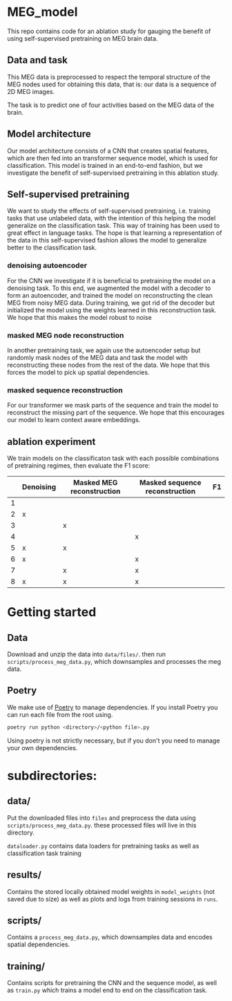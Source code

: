 # MEG_model
This repo contains code for an ablation study for gauging the benefit of using self-supervised pretraining on MEG brain data. 

## Data and task

This MEG data is preprocessed to respect the temporal structure of the MEG nodes used for obtaining this data, that is: our data is a sequence of 2D MEG images. 

The task is to predict one of four activities based on the MEG data of the brain. 

## Model architecture

Our model architecture consists of a CNN that creates spatial features, which are then fed into an transformer sequence model, which is used for classification. This model is trained in an end-to-end fashion, but we investigate the benefit of self-supervised pretraining in this ablation study.

## Self-supervised pretraining

We want to study the effects of self-supervised pretraining, i.e. training tasks that use unlabeled data, with the intention of this helping the model generalize on the classification task. This way of training has been used to great effect in language tasks. The hope is that learning a representation of the data in this self-supervised fashion allows the model to generalize better to the classification task. 

### denoising autoencoder

For the CNN we investigate if it is beneficial to pretraining the model on a denoising task. To this end, we augmented the model with a decoder to form an autoencoder, and trained the model on reconstructing the clean MEG from noisy MEG data. During training, we got rid of the decoder but initialized the model using the weights learned in this reconstruction task. We hope that this makes the model robust to noise

### masked MEG node reconstruction

In another pretraining task, we again use the autoencoder setup but randomly mask nodes of the MEG data and task the model with reconstructing these nodes from the rest of the data. We hope that this forces the model to pick up spatial dependencies. 

### masked sequence reconstruction

For our transformer we mask parts of the sequence and train the model to reconstruct the missing part of the sequence. We hope that this encourages our model to learn context aware embeddings.

## ablation experiment

We train models on the classificaton task with each possible combinations of pretraining regimes, then evaluate the F1 score:

|   | Denoising | Masked MEG reconstruction | Masked sequence reconstruction | F1 |
|---|-----------|---------------------------|--------------------------------|----|
| 1 |           |                           |                                |    |
| 2 | x         |                           |                                |    |
| 3 |           | x                         |                                |    |
| 4 |           |                           | x                              |    |
| 5 | x         | x                         |                                |    |
| 6 | x         |                           | x                              |    |
| 7 |           | x                         | x                              |    |
| 8 | x         | x                         | x                              |    |


# Getting started

## Data
Download and unzip the data into  `data/files/`. then run `scripts/process_meg_data.py`, which downsamples and processes the meg data. 

## Poetry 
We make use of [Poetry](https://python-poetry.org/) to manage dependencies. If you install Poetry you can run each file from the root using.

```bash
poetry run python <directory>/<python file>.py
```

Using poetry is not strictly necessary, but if you don't you need to manage your own dependencies.

# subdirectories:

## data/ 


Put the downloaded files into `files` and preprocess the data using `scripts/process_meg_data.py`. these processed files will live in this directory.

`dataloader.py` contains data loaders for pretraining tasks as well as classification task training

## results/
Contains the stored locally obtained model weights in `model_weights` (not saved due to size) as well as plots and logs from training sessions in `runs`.

## scripts/
Contains a `process_meg_data.py`, which downsamples data and encodes spatial dependencies.

## training/
Contains scripts for pretraining the CNN and the sequence model, as well as `train.py` which trains a model end to end on the classification task.


